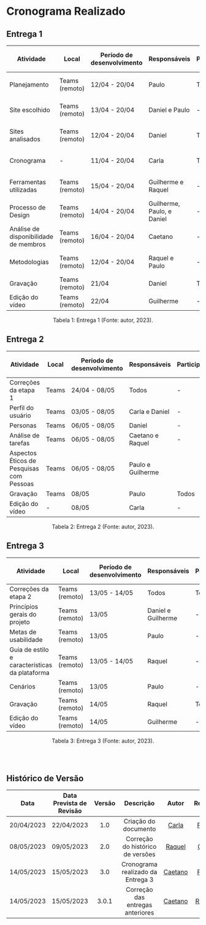 # Cronograma Realizado

## Entrega 1

| Atividade | Local | Período de desenvolvimento | Responsáveis | Participantes | Período de revisão | Revisores |
|--|--|--|--|--|--|--|
| Planejamento | Teams (remoto) | 12/04 - 20/04 | Paulo | Todos | 20/04 - 21/04 | Todos |
| Site escolhido | Teams (remoto) | 13/04 - 20/04 | Daniel e Paulo | - | 20/04 - 21/04 | Carla |
| Sites analisados | Teams (remoto) | 12/04 - 20/04 | Daniel | Todos | 13/04 - 21/04 | Paulo |
| Cronograma | - | 11/04 - 20/04 | Carla | Todos | 20/04 - 21/04 | Raquel |
| Ferramentas utilizadas | Teams (remoto) | 15/04 - 20/04 | Guilherme e Raquel | - | 20/04 - 21/04 | Paulo |
| Processo de Design | Teams (remoto) | 14/04 - 20/04 | Guilherme, Paulo, e Daniel | - | 20/04 - 21/04 | Todos |
| Análise de disponibilidade de membros | Teams (remoto) | 16/04 - 20/04 | Caetano | - | 20/04 - 21/04 | Guilherme |
| Metodologias | Teams (remoto) | 12/04 - 20/04 | Raquel e Paulo | - | 20/04 - 21/04 | Daniel |
| Gravação | Teams (remoto) | 21/04 | Daniel | Todos | 22/04 | Guilherme |
| Edição do vídeo | Teams (remoto) | 22/04 | Guilherme | -  | 23/04 | Caetano |

<p><center>Tabela 1: Entrega 1 (Fonte: autor, 2023).</center></p>

## Entrega 2

| Atividade                                | Local | Período de desenvolvimento | Responsáveis      | Participantes | Período de Revisão | Revisores |
|------------------------------------------|-------|----------------------------|-------------------|---------------|--------------------|-----------|
| Correções da etapa 1                     | Teams | 24/04 - 08/05              | Todos             | -             | 08/05              | Daniel    |
| Perfil do usuário                        | Teams | 03/05 - 08/05              | Carla e Daniel    | -             | 08/05              | Paulo     |
| Personas                                 | Teams | 06/05 - 08/05              | Daniel            | -             | 08/05              | Paulo    |
| Análise de tarefas                       | Teams | 06/05 - 08/05              | Caetano e Raquel  | -             | 08/05              | Guilherme |
| Aspectos Éticos de Pesquisas com Pessoas | Teams | 06/05 - 08/05              | Paulo e Guilherme |               | 08/05              | Caetano   |
| Gravação                                 | Teams | 08/05                      | Paulo             | Todos         | 08/05              | Carla     |
| Edição do vídeo                          | -     | 08/05                      | Carla             | -             | 08/05              | Raquel    |

<p><center>Tabela 2: Entrega 2 (Fonte: autor, 2023).</center></p>

## Entrega 3

| Atividade | Local | Período de desenvolvimento | Responsáveis | Participantes | Período de revisão | Revisores |
|--|--|--|--|--|--|--|
| Correções da etapa 2 | Teams (remoto) | 13/05 - 14/05 | Todos | Todos | 15/05 | Daniel |
| Princípios gerais do projeto | Teams (remoto) | 13/05 | Daniel e Guilherme | - | 12/05 | Paulo |
| Metas de usabilidade | Teams (remoto) | 13/05 | Paulo | - | 15/05 | Raquel |
| Guia de estilo e características da plataforma | Teams (remoto) | 13/05 - 14/05 | Raquel | - | 15/05 | Caetano |
| Cenários | Teams (remoto) | 13/05 | Paulo | - | 15/05 | Daniel |
| Gravação | Teams (remoto) | 14/05 | Raquel | Todos | 15/05 | Guilherme |
| Edição do vídeo | Teams (remoto) | 14/05 | Guilherme | - | 15/05 | Paulo |

<p><center>Tabela 3: Entrega 3 (Fonte: autor, 2023).</center></p>


<br>
<br>

## Histórico de Versão

| Data | Data Prevista de Revisão | Versão | Descrição | Autor | Revisor |
| :--: | :--: | :--: | :--: | :--: | :--: |
| 20/04/2023 | 22/04/2023 | 1.0 | Criação do documento | [Carla](https://github.com/ccarlaa) | [Paulo](https://github.com/PauloVictorFS) |
| 08/05/2023 | 09/05/2023 | 2.0 | Correção do histórico de versões | [Raquel](https://github.com/raqueleucaria) | [Carla](https://github.com/ccarlaa) |
| 14/05/2023 | 15/05/2023 | 3.0 | Cronograma realizado da Entrega 3 | [Caetano](https://github.com/caeslucio) | [Paulo](https://github.com/PauloVictorFS) |
| 14/05/2023 | 15/05/2023 | 3.0.1 | Correção das entregas anteriores | [Caetano](https://github.com/caeslucio) | [Raquel](https://github.com/raqueleucaria) |

